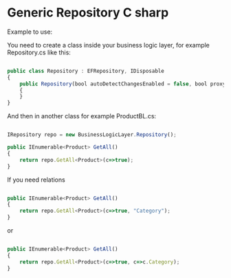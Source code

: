 # Generic Repository C sharp

Example to use:

You need to create a class inside your business logic layer, for example Repository.cs like this:

```javascript

public class Repository : EFRepository, IDisposable
{
    public Repository(bool autoDetectChangesEnabled = false, bool proxyCreationEnabled = false) : base(new AlmacenContext(), autoDetectChangesEnabled, proxyCreationEnabled)
    {
    }
}

```

And then in another class for example ProductBL.cs:

```javascript

IRepository repo = new BusinessLogicLayer.Repository();

public IEnumerable<Product> GetAll()
{
    return repo.GetAll<Product>(c=>true);
}

```

If you need relations

```javascript

public IEnumerable<Product> GetAll()
{
    return repo.GetAll<Product>(c=>true, "Category");
}

```

or

```javascript

public IEnumerable<Product> GetAll()
{
    return repo.GetAll<Product>(c=>true, c=>c.Category);
}

```
